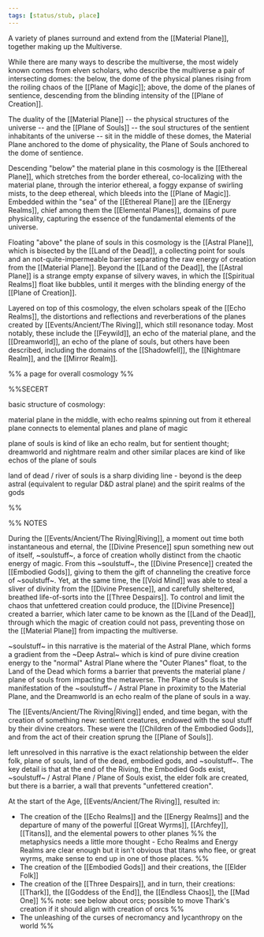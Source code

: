 ```yaml
---
tags: [status/stub, place]
---
```


A variety of planes surround and extend from the [[Material Plane]], together making up the Multiverse. 

While there are many ways to describe the multiverse, the most widely known comes from elven scholars, who describe the multiverse a pair of intersecting domes: the below, the dome of the physical planes rising from the roiling chaos of the [[Plane of Magic]]; above, the dome of the planes of sentience, descending from the blinding intensity of the [[Plane of Creation]].  

The duality of the [[Material Plane]] -- the physical structures of the universe -- and the [[Plane of Souls]] -- the soul structures of the sentient inhabitants of the universe -- sit in the middle of these domes, the Material Plane anchored to the dome of physicality, the Plane of Souls anchored to the dome of sentience. 

Descending "below" the material plane in this cosmology is the [[Ethereal Plane]], which stretches from the border ethereal, co-localizing with the material plane, through the interior ethereal, a foggy expanse of swirling mists, to the deep ethereal, which bleeds into the [[Plane of Magic]]. Embedded within the "sea" of the [[Ethereal Plane]] are the [[Energy Realms]], chief among them the [[Elemental Planes]], domains of pure physicality, capturing the essence of the fundamental elements of the universe. 

Floating "above" the plane of souls in this cosmology is the [[Astral Plane]], which is bisected by the [[Land of the Dead]], a collecting point for souls and an not-quite-impermeable barrier separating the raw energy of creation from the [[Material Plane]]. Beyond the [[Land of the Dead]], the [[Astral Plane]] is a strange empty expanse of silvery waves, in which the [[Spiritual Realms]] float like bubbles, until it merges with the blinding energy of the [[Plane of Creation]]. 

Layered on top of this cosmology, the elven scholars speak of the [[Echo Realms]], the distortions and reflections and reverberations of the planes created by [[Events/Ancient/The Riving]], which still resonance today. Most notably, these include the [[Feywild]], an echo of the material plane, and the [[Dreamworld]], an echo of the plane of souls, but others have been described, including the domains of the [[Shadowfell]], the [[Nightmare Realm]], and the [[Mirror Realm]]. 


%% a page for overall cosmology %%

%%SECERT

basic structure of cosmology:

material plane in the middle, with echo realms spinning out from it 
ethereal plane connects to elemental planes and plane of magic

plane of souls is kind of like an echo realm, but for sentient thought; dreamworld and nightmare realm and other similar places are kind of like echos of the plane of souls

land of dead / river of souls is a sharp dividing line - beyond is the deep astral (equivalent to regular D&D astral plane) and the spirit realms of the gods

%%

%% NOTES

During the [[Events/Ancient/The Riving|Riving]], a moment out time both instantaneous and eternal, the [[Divine Presence]] spun something new out of itself, ~soulstuff~, a force of creation wholly distinct from the chaotic energy of magic. From this ~soulstuff~, the [[Divine Presence]] created the [[Embodied Gods]], giving to them the gift of channeling the creative force of ~soulstuff~. Yet, at the same time, the [[Void Mind]] was able to steal a sliver of divinity from the [[Divine Presence]], and carefully sheltered, breathed life-of-sorts into the [[Three Despairs]]. To control and limit the chaos that unfettered creation could produce, the [[Divine Presence]] created a barrier, which later came to be known as the [[Land of the Dead]], through which the magic of creation could not pass, preventing those on the [[Material Plane]] from impacting the multiverse. 

~soulstuff~ in this narrative is the material of the Astral Plane, which forms a gradient from the ~Deep Astral~ which is kind of pure divine creation energy to the "normal" Astral Plane where the "Outer Planes" float, to the Land of the Dead which forms a barrier that prevents the material plane / plane of souls  from impacting the metaverse. The Plane of Souls is the manifestation of the ~soulstuff~ / Astral Plane in proximity to the Material Plane, and the Dreamworld is an echo realm of the plane of souls in a way.


The [[Events/Ancient/The Riving|Riving]] ended, and time began, with the creation of something new: sentient creatures, endowed with the soul stuff by their divine creators. These were the [[Children of the Embodied Gods]], and from the act of their creation sprung the [[Plane of Souls]]. 

left unresolved in this narrative is the exact relationship between the elder folk, plane of souls, land of the dead, embodied gods, and ~soulstuff~. The key detail is that at the end of the Riving, the Embodied Gods exist, ~soulstuff~ / Astral Plane / Plane of Souls exist, the elder folk are created, but there is a barrier, a wall that prevents "unfettered creation".

At the start of the Age, [[Events/Ancient/The Riving]], resulted in:
* The creation of the [[Echo Realms]] and the [[Energy Realms]] and the departure of many of the powerful [[Great Wyrms]], [[Archfey]], [[Titans]], and the elemental powers to other planes
%% the metaphysics needs a little more thought - Echo Realms and Energy Realms are clear enough but it isn't obvious that titans who flee, or great wyrms, make sense to end up in one of those places. %%
* The creation of the [[Embodied Gods]] and their creations, the [[Elder Folk]]
* The creation of the [[Three Despairs]], and in turn, their creations: [[Thark]], the [[Goddess of the End]], the [[Endless Chaos]],  the [[Mad One]] 
   %% note: see below about orcs; possible to move Thark's creation if it should align with creation of orcs %%
* The unleashing of the curses of necromancy and lycanthropy on the world
%%